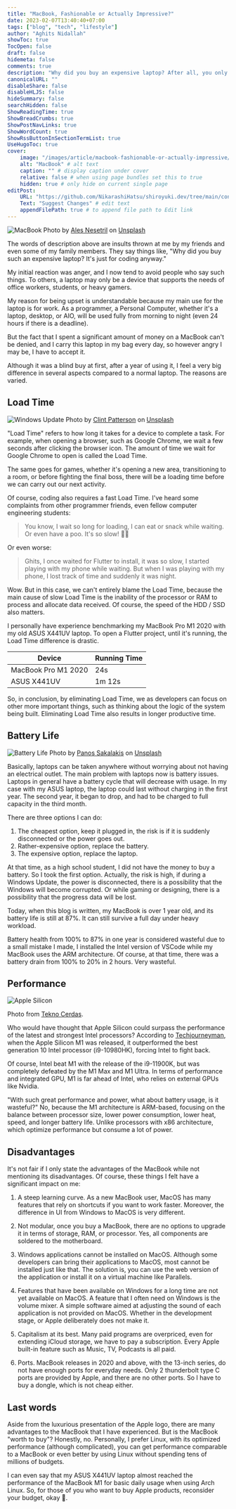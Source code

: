 ```yaml
---
title: "MacBook, Fashionable or Actually Impressive?"
date: 2023-02-07T13:40:40+07:00
tags: ["blog", "tech", "lifestyle"]
author: "Aghits Nidallah"
showToc: true
TocOpen: false
draft: false
hidemeta: false
comments: true
description: "Why did you buy an expensive laptop? After all, you only use it for coding."
canonicalURL: ""
disableShare: false
disableHLJS: false
hideSummary: false
searchHidden: false
ShowReadingTime: true
ShowBreadCrumbs: true
ShowPostNavLinks: true
ShowWordCount: true
ShowRssButtonInSectionTermList: true
UseHugoToc: true
cover:
    image: "/images/article/macbook-fashionable-or-actually-impressive/macbook.jpg" # image path/url
    alt: "MacBook" # alt text
    caption: "" # display caption under cover
    relative: false # when using page bundles set this to true
    hidden: true # only hide on current single page
editPost:
    URL: "https://github.com/NikarashiHatsu/shiroyuki.dev/tree/main/content"
    Text: "Suggest Changes" # edit text
    appendFilePath: true # to append file path to Edit link
---
```


![MacBook](/images/article/macbook-fashionable-or-actually-impressive/macbook.jpg)
Photo by <a href="https://unsplash.com/@alesnesetril?utm_source=unsplash&utm_medium=referral&utm_content=creditCopyText">Ales Nesetril</a> on <a href="https://unsplash.com/photos/Im7lZjxeLhg?utm_source=unsplash&utm_medium=referral&utm_content=creditCopyText">Unsplash</a>

The words of description above are insults thrown at me by my friends and even
some of my family members. They say things like, "Why did you buy such an
expensive laptop? It's just for coding anyway."

My initial reaction was anger, and I now tend to avoid people who say such
things. To others, a laptop may only be a device that supports the needs of
office workers, students, or heavy gamers.

My reason for being upset is understandable because my main use for the laptop
is for work. As a programmer, a Personal Computer, whether it's a laptop,
desktop, or AIO, will be used fully from morning to night (even 24 hours if
there is a deadline).

But the fact that I spent a significant amount of money on a MacBook can't be
denied, and I carry this laptop in my bag every day, so however angry I may be,
I have to accept it.

Although it was a blind buy at first, after a year of using it, I feel a very
big difference in several aspects compared to a normal laptop. The reasons are
varied.

## Load Time

![Windows Update](/images/article/macbook-fashionable-or-actually-impressive/windows.jpg)
Photo by <a href="https://unsplash.com/es/@cbpsc1?utm_source=unsplash&utm_medium=referral&utm_content=creditCopyText">Clint Patterson</a> on <a href="https://unsplash.com/photos/yGPxCYPS8H4?utm_source=unsplash&utm_medium=referral&utm_content=creditCopyText">Unsplash</a>

"Load Time" refers to how long it takes for a device to complete a task. For
example, when opening a browser, such as Google Chrome, we wait a few seconds
after clicking the browser icon. The amount of time we wait for Google Chrome to
open is called the Load Time.

The same goes for games, whether it's opening a new area, transitioning to a
room, or before fighting the final boss, there will be a loading time before we
can carry out our next activity.

Of course, coding also requires a fast Load Time. I've heard some complaints
from other programmer friends, even fellow computer engineering students:

> You know, I wait so long for loading, I can eat or snack while waiting. Or
> even have a poo. It's so slow! 🤦‍♂️

Or even worse:

> Ghits, I once waited for Flutter to install, it was so slow, I started playing
> with my phone while waiting. But when I was playing with my phone, I lost
> track of time and suddenly it was night.

Wow. But in this case, we can't entirely blame the Load Time, because the main
cause of slow Load Time is the inability of the processor or RAM to process and
allocate data received. Of course, the speed of the HDD / SSD also matters.

I personally have experience benchmarking my MacBook Pro M1 2020 with my old
ASUS X441UV laptop. To open a Flutter project, until it's running, the Load Time
difference is drastic.

| Device | Running Time |
| ------ | ------------ |
| MacBook Pro M1 2020 | 24s |
| ASUS X441UV | 1m 12s |

So, in conclusion, by eliminating Load Time, we as developers can focus on other
more important things, such as thinking about the logic of the system being
built. Eliminating Load Time also results in longer productive time.

## Battery Life

![Battery Life](/images/article/macbook-fashionable-or-actually-impressive/battery.jpg)
Photo by <a href="https://unsplash.com/@meymigrou?utm_source=unsplash&utm_medium=referral&utm_content=creditCopyText">Panos Sakalakis</a> on <a href="https://unsplash.com/photos/35NiG1dYjtM?utm_source=unsplash&utm_medium=referral&utm_content=creditCopyText">Unsplash</a>

Basically, laptops can be taken anywhere without worrying about not having an
electrical outlet. The main problem with laptops now is battery issues. Laptops
in general have a battery cycle that will decrease with usage. In my case with
my ASUS laptop, the laptop could last without charging in the first year. The
second year, it began to drop, and had to be charged to full capacity in the
third month.

There are three options I can do:
1. The cheapest option, keep it plugged in, the risk is if it is suddenly disconnected or the power goes out.
1. Rather-expensive option, replace the battery.
1. The expensive option, replace the laptop.

At that time, as a high school student, I did not have the money to buy a
battery. So I took the first option. Actually, the risk is high, if during a
Windows Update, the power is disconnected, there is a possibility that the
Windows will become corrupted. Or while gaming or designing, there is a
possibility that the progress data will be lost.

Today, when this blog is written, my MacBook is over 1 year old, and its battery
life is still at 87%. It can still survive a full day under heavy workload.

Battery health from 100% to 87% in one year is considered wasteful due to a
small mistake I made, I installed the Intel version of VSCode while my MacBook
uses the ARM architecture. Of course, at that time, there was a battery drain
from 100% to 20% in 2 hours. Very wasteful.

## Performance

![Apple Silicon](/images/article/macbook-fashionable-or-actually-impressive/apple-silicon.jpg)

Photo from [Tekno Cerdas](https://teknocerdas.com/berita/chip-m1-apple-silicon-pada-macbook-air-mengalahkan-macbook-pro/).

Who would have thought that Apple Silicon could surpass the performance of the
latest and strongest Intel processors? According to [Techjourneyman](https://techjourneyman.com/blog/apple-silicon-evolution-vs-intel-and-amd/), when the
Apple Silicon M1 was released, it outperformed the best generation 10 Intel
processor (i9-10980HK), forcing Intel to fight back.

Of course, Intel beat M1 with the release of the i9-11900K, but was completely
defeated by the M1 Max and M1 Ultra. In terms of performance and integrated GPU,
M1 is far ahead of Intel, who relies on external GPUs like Nvidia.

"With such great performance and power, what about battery usage, is it
wasteful?" No, because the M1 architecture is ARM-based, focusing on the balance
between processor size, lower power consumption, lower heat, speed, and longer
battery life. Unlike processors with x86 architecture, which optimize
performance but consume a lot of power.

## Disadvantages

It's not fair if I only state the advantages of the MacBook while not mentioning
its disadvantages. Of course, these things I felt have a significant impact on
me:

1. A steep learning curve. As a new MacBook user, MacOS has many features that
   rely on shortcuts if you want to work faster. Moreover, the difference in UI
   from Windows to MacOS is very different.

1. Not modular, once you buy a MacBook, there are no options to upgrade it in
   terms of storage, RAM, or processor. Yes, all components are soldered to the
   motherboard.

1. Windows applications cannot be installed on MacOS. Although some developers
   can bring their applications to MacOS, most cannot be installed just like
   that. The solution is, you can use the web version of the application or
   install it on a virtual machine like Parallels.

1. Features that have been available on Windows for a long time are not yet
   available on MacOS. A feature that I often need on Windows is the volume
   mixer. A simple software aimed at adjusting the sound of each application is
   not provided on MacOS. Whether in the development stage, or Apple
   deliberately does not make it.

1. Capitalism at its best. Many paid programs are overpriced, even for extending
   iCloud storage, we have to pay a subscription. Every Apple built-in feature
   such as Music, TV, Podcasts is all paid.

1. Ports. MacBook releases in 2020 and above, with the 13-inch series, do not
   have enough ports for everyday needs. Only 2 thunderbolt type C ports are
   provided by Apple, and there are no other ports. So I have to buy a dongle,
   which is not cheap either.

## Last words

Aside from the luxurious presentation of the Apple logo, there are many
advantages to the MacBook that I have experienced. But is the MacBook "worth to
buy"? Honestly, no. Personally, I prefer Linux, with its optimized performance
(although complicated), you can get performance comparable to a MacBook or even
better by using Linux without spending tens of millions of budgets.

I can even say that my ASUS X441UV laptop almost reached the performance of the
MacBook M1 for basic daily usage when using Arch Linux. So, for those of you who
want to buy Apple products, reconsider your budget, okay 😬.
